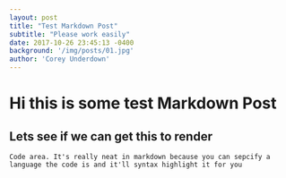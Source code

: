```yaml
---
layout: post
title: "Test Markdown Post"
subtitle: "Please work easily"
date: 2017-10-26 23:45:13 -0400
background: '/img/posts/01.jpg'
author: 'Corey Underdown'
---
```


# Hi this is some test Markdown Post

## Lets see if we can get this to render

```
Code area. It's really neat in markdown because you can sepcify a language the code is and it'll syntax highlight it for you
```